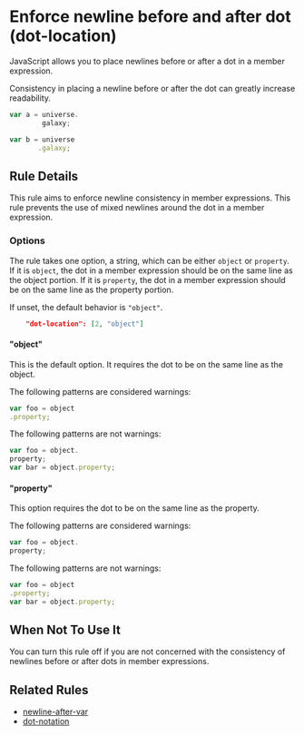 # Enforce newline before and after dot (dot-location)

JavaScript allows you to place newlines before or after a dot in a member expression.

Consistency in placing a newline before or after the dot can greatly increase readability.

```js
var a = universe.
        galaxy;

var b = universe
       .galaxy;
```

## Rule Details

This rule aims to enforce newline consistency in member expressions. This rule prevents the use of mixed newlines around the dot in a member expression.

### Options

The rule takes one option, a string, which can be either `object` or `property`.
If it is `object`, the dot in a member expression should be on the same line as the object portion.
If it is `property`, the dot in a member expression should be on the same line as the property portion.

If unset, the default behavior is `"object"`.

```json
    "dot-location": [2, "object"]
```

#### "object"

This is the default option. It requires the dot to be on the same line as the object.

The following patterns are considered warnings:

```js
var foo = object
.property;
```

The following patterns are not warnings:

```js
var foo = object.
property;
var bar = object.property;
```

#### "property"

This option requires the dot to be on the same line as the property.

The following patterns are considered warnings:

```js
var foo = object.
property;
```

The following patterns are not warnings:

```js
var foo = object
.property;
var bar = object.property;
```

## When Not To Use It

You can turn this rule off if you are not concerned with the consistency of newlines before or after dots in member expressions.

## Related Rules

* [newline-after-var](newline-after-var.md)
* [dot-notation](dot-notation.md)
